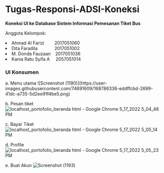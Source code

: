 # Tugas-Responsi-ADSI-Koneksi
<b> Koneksi UI ke Database Sistem Informasi Pemesanan Tiket Bus </b>

Anggota Kelompok: <br>
<li> Ahmad Al Farizi &emsp;&ensp;&nbsp; 2017051060
<li> Dita Faradila &emsp;&emsp;&emsp;&nbsp; 2017051002
<li> M. Donda Fauzaan &ensp; 2017051036
<li> Kania Ratu Syifa A &ensp;&nbsp; 2057051014 <br>

<h3>UI Konsumen</h3>
  a. Menu utama
  ![Screenshot (1190)](https://user-images.githubusercontent.com/74691609/168786336-eddffcbd-2699-41dc-a735-5d2ee91f4be5.png)

  b. Pesan tiket
  ![localhost_portofolio_beranda html - Google Chrome 5_17_2022 5_04_48 PM](https://user-images.githubusercontent.com/74691609/168787014-0348be79-e1cd-478c-9f90-22a8ac474d44.png)

  c. Bayar Tiket
  ![localhost_portofolio_beranda html - Google Chrome 5_17_2022 5_05_14 PM](https://user-images.githubusercontent.com/74691609/168787073-af97d7e5-b488-4933-a078-ff37740155b9.png)

  d. Profile
  ![localhost_portofolio_beranda html - Google Chrome 5_17_2022 5_05_23 PM](https://user-images.githubusercontent.com/74691609/168787111-00926730-3b7f-4ba4-a4a9-934e2ce3d5e1.png)

  e. Buat Akun
  ![Screenshot (1193)](https://user-images.githubusercontent.com/74691609/168787331-45544a18-28ad-4c2e-aefa-974fbba40025.png)
